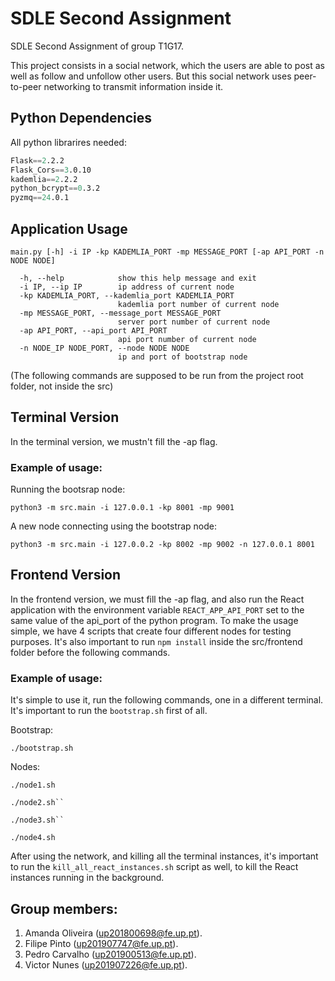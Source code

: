 # SDLE Second Assignment

SDLE Second Assignment of group T1G17.

This project consists in a social network, which the users are able to post as well as follow and unfollow other users.
But this social network uses peer-to-peer networking to transmit information inside it.

## Python Dependencies
All python librarires needed:
```s
Flask==2.2.2
Flask_Cors==3.0.10
kademlia==2.2.2
python_bcrypt==0.3.2
pyzmq==24.0.1
```

## Application Usage
```
main.py [-h] -i IP -kp KADEMLIA_PORT -mp MESSAGE_PORT [-ap API_PORT -n NODE NODE]

  -h, --help            show this help message and exit
  -i IP, --ip IP        ip address of current node
  -kp KADEMLIA_PORT, --kademlia_port KADEMLIA_PORT
                        kademlia port number of current node
  -mp MESSAGE_PORT, --message_port MESSAGE_PORT
                        server port number of current node
  -ap API_PORT, --api_port API_PORT
                        api port number of current node
  -n NODE_IP NODE_PORT, --node NODE NODE
                        ip and port of bootstrap node

```

(The following commands are supposed to be run from the project root folder, not inside the src)

## Terminal Version

In the terminal version, we mustn't fill the -ap flag.

### Example of usage:
Running the bootsrap node:
```
python3 -m src.main -i 127.0.0.1 -kp 8001 -mp 9001
```
A new node connecting using the bootstrap node:
```
python3 -m src.main -i 127.0.0.2 -kp 8002 -mp 9002 -n 127.0.0.1 8001
```

## Frontend Version

In the frontend version, we must fill the -ap flag, and also run the React application with the environment variable ``REACT_APP_API_PORT`` set to the same value of the api_port of the python program. To make the usage simple, we have 4 scripts that create four different nodes for testing purposes.
It's also important to run ``npm install`` inside the src/frontend folder before the following commands.

### Example of usage:

It's simple to use it, run the following commands, one in a different terminal. It's important to run the ``bootstrap.sh`` first of all.

Bootstrap:

```
./bootstrap.sh
```
Nodes:
```
./node1.sh
```
```
./node2.sh``
```
```
./node3.sh``
```
```
./node4.sh
```

After using the network, and killing all the terminal instances, it's important to run the ``kill_all_react_instances.sh`` script as well, to kill the React instances running in the background.

## Group members:

1. Amanda Oliveira (up201800698@fe.up.pt).
2. Filipe Pinto (up201907747@fe.up.pt).
3. Pedro Carvalho (up201900513@fe.up.pt).
4. Victor Nunes (up201907226@fe.up.pt).
